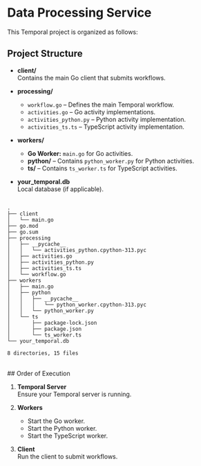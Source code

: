 # Data Processing Service

This Temporal project is organized as follows:

## Project Structure

- **client/**  
  Contains the main Go client that submits workflows.

- **processing/**  
  - `workflow.go` – Defines the main Temporal workflow.  
  - `activities.go` – Go activity implementations.  
  - `activities_python.py` – Python activity implementation.  
  - `activities_ts.ts` – TypeScript activity implementation.

- **workers/**  
  - **Go Worker:** `main.go` for Go activities.  
  - **python/** – Contains `python_worker.py` for Python activities.  
  - **ts/** – Contains `ts_worker.ts` for TypeScript activities.

- **your_temporal.db**  
  Local database (if applicable).

```

.
├── client
│   └── main.go
├── go.mod
├── go.sum
├── processing
│   ├── __pycache__
│   │   └── activities_python.cpython-313.pyc
│   ├── activities.go
│   ├── activities_python.py
│   ├── activities_ts.ts
│   └── workflow.go
├── workers
│   ├── main.go
│   ├── python
│   │   ├── __pycache__
│   │   │   └── python_worker.cpython-313.pyc
│   │   └── python_worker.py
│   └── ts
│       ├── package-lock.json
│       ├── package.json
│       └── ts_worker.ts
└── your_temporal.db

8 directories, 15 files
```
<br>  
## Order of Execution

1. **Temporal Server**  
   Ensure your Temporal server is running.

2. **Workers**  
   - Start the Go worker.  
   - Start the Python worker.  
   - Start the TypeScript worker.

3. **Client**  
   Run the client to submit workflows.

